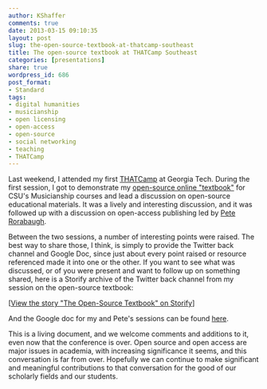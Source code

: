 ```yaml
---
author: KShaffer
comments: true
date: 2013-03-15 09:10:35
layout: post
slug: the-open-source-textbook-at-thatcamp-southeast
title: The open-source textbook at THATCamp Southeast
categories: [presentations]
share: true
wordpress_id: 686
post_format:
- Standard
tags:
- digital humanities
- musicianship
- open licensing
- open-access
- open-source
- social networking
- teaching
- THATCamp
---
```


Last weekend, I attended my first [THATCamp](http://thatcamp.org) at Georgia Tech. During the first session, I got to demonstrate my [open-source online "textbook"](http://kshaffer.github.com/musicianshipResources) for CSU's Musicianship courses and lead a discussion on open-source educational materials. It was a lively and interesting discussion, and it was followed up with a discussion on open-access publishing led by [Pete Rorabaugh](http://twitter.com/allistelling).

Between the two sessions, a number of interesting points were raised. The best way to share those, I think, is simply to provide the Twitter back channel and Google Doc, since just about every point raised or resource referenced made it into one or the other. If you want to see what was discussed, or of you were present and want to follow up on something shared, here is a Storify archive of the Twitter back channel from my session on the open-source textbook:

<script src="//storify.com/krisshaffer/the-open-source-textbook.js"></script><noscript>[<a href="//storify.com/krisshaffer/the-open-source-textbook" target="_blank">View the story "The Open-Source Textbook" on Storify</a>]</noscript>

And the Google doc for my and Pete's sessions can be found [here](https://docs.google.com/document/d/1pLbaM9x06ms2drQ5-gzmGY8tH7IM7KKG--r87hSonpM/edit?usp=sharing).

This is a living document, and we welcome comments and additions to it, even now that the conference is over. Open source and open access are major issues in academia, with increasing significance it seems, and this conversation is far from over. Hopefully we can continue to make significant and meaningful contributions to that conversation for the good of our scholarly fields and our students.
